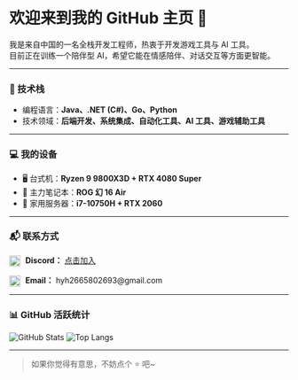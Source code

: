 # 欢迎来到我的 GitHub 主页 👋

我是来自中国的一名全栈开发工程师，热衷于开发游戏工具与 AI 工具。  
目前正在训练一个陪伴型 AI，希望它能在情感陪伴、对话交互等方面更智能。

---

### 🧰 技术栈

- 编程语言：**Java、.NET (C#)、Go、Python**
- 技术领域：**后端开发、系统集成、自动化工具、AI 工具、游戏辅助工具**
---

### 💻 我的设备

- 🖥️ 台式机：**Ryzen 9 9800X3D + RTX 4080 Super**
- 💼 主力笔记本：**ROG 幻 16 Air**
- 📡 家用服务器：**i7-10750H + RTX 2060**

---

### 📬 联系方式

<p align="left">
  <img src="https://img.icons8.com/color/48/discord-logo.png" width="20" style="vertical-align: middle; margin-right: 5px;" />
  <strong>Discord：</strong> <a href="https://discord.gg/3XpTt9W5">点击加入</a>
</p>

<p align="left">
  <img src="https://img.icons8.com/color/48/gmail-new.png" width="20" style="vertical-align: middle; margin-right: 5px;" />
  <strong>Email：</strong> hyh2665802693@gmail.com
</p>

---

### 📊 GitHub 活跃统计

![GitHub Stats](https://github-readme-stats.vercel.app/api?username=Heyh520&show_icons=true&theme=tokyonight&hide_border=false) ![Top Langs](https://github-readme-stats.vercel.app/api/top-langs/?username=Heyh520&layout=compact&theme=tokyonight&hide_border=false)



---

> 如果你觉得有意思，不妨点个 ⭐ 吧~

